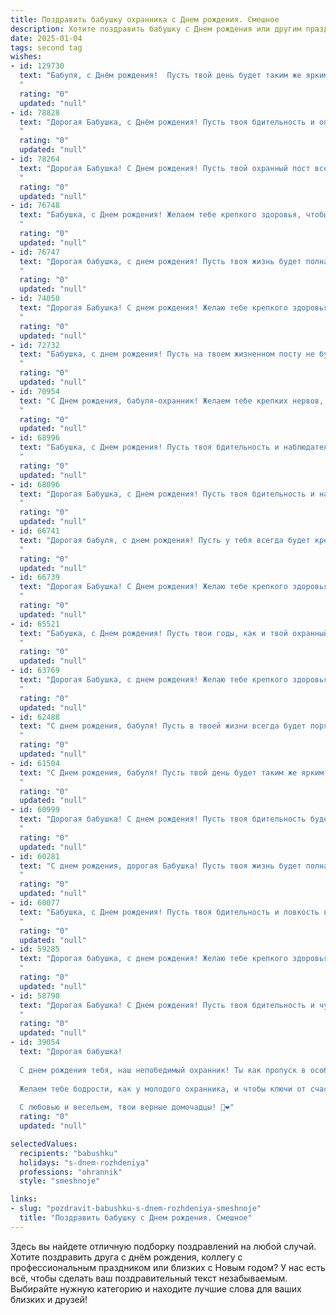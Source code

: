 ```yaml
---
title: Поздравить бабушку охранника c Днем рождения. Смешное
description: Хотите поздравить бабушку c Днем рождения или другим праздником? Наш ИИ создаст незабываемое поздравление, а вы обязательно выделитесь среди других.  
date: 2025-01-04
tags: second tag
wishes:
- id: 129730
  text: "Бабуля, с Днём рождения!  Пусть твой день будет таким же ярким и незабываемым, как твой профессиональный опыт работы охранником!  Надеюсь,  сегодня ни один злоумышленник (внук или внучка) не посмеет украсть ни кусочка твоего праздничного торта!  Желаю тебе крепкого здоровья, чтобы хватило сил сторожить семейное счастье ещё много-много лет!
  "
  rating: "0"
  updated: "null"
- id: 78828
  text: "Дорогая Бабушка, с Днём рождения! Пусть твоя бдительность и опыт охранника всегда будут на высоте, даже когда речь идёт о том, чтобы не дать внукам съесть последний кусок торта! Желаем тебе крепкого здоровья, чтобы ты могла еще долго охранять нас от всех бед, и, конечно, чтобы у тебя всегда было время на вкусные пироги!
  "
  rating: "0"
  updated: "null"
- id: 78264
  text: "Дорогая Бабушка! С Днем рождения! Пусть твой охранный пост всегда будет спокойным, а единственные \"нарушители\" - это любимые внуки, которые приходят за вкусным пирогом! 🎂🎉
  "
  rating: "0"
  updated: "null"
- id: 76748
  text: "Бабушка, с Днем рождения! Желаем тебе крепкого здоровья, чтобы ты могла и дальше держать всех в узде, как опытный охранник! Пусть каждый день будет наполнен радостью, а пенсия - щедрыми бонусами! 🥳
  "
  rating: "0"
  updated: "null"
- id: 76747
  text: "Дорогая бабушка, с днем рождения! Пусть твоя жизнь будет полна ярких красок, как палитра охранника.  🎉  А  в качестве подарка желаю тебе не  сюрпризов, а только спокойных дней и крепкого здоровья! 🥳
  "
  rating: "0"
  updated: "null"
- id: 74050
  text: "Дорогая Бабушка! С днем рождения! Желаю тебе крепкого здоровья, чтобы ты еще много лет могла охранять нас от всех бед и невзгод, как настоящий профессиональный охранник! Пусть твоя жизнь будет полна радости, а твой дом – безопасным и уютным! 😄
  "
  rating: "0"
  updated: "null"
- id: 72732
  text: "Бабушка, с днем рождения! Пусть на твоем жизненном посту не будет никаких тревожных сигналов, а только покой и радость! Пусть все вокруг будет спокойно и безопасно, как на охраняемом объекте, где ты - главный начальник! 😊🎉
  "
  rating: "0"
  updated: "null"
- id: 70954
  text: "С Днем рождения, бабуля-охранник! Желаем тебе крепких нервов, чтобы выдерживать все \"нарушители\" и \"подозреваемых\", а  еще - острых глаз, чтобы не пропустить ни одного \"преступления\" против твоего праздничного стола! 😉🎂🎉
  "
  rating: "0"
  updated: "null"
- id: 68996
  text: "Бабушка, с Днем рождения! Пусть твоя бдительность и наблюдательность всегда будут на высоте, а охраняемая территория – самой безопасной в мире, даже от праздничного тортика! 🎂🎉
  "
  rating: "0"
  updated: "null"
- id: 68096
  text: "Дорогая Бабушка, с Днем рождения! Пусть твоя бдительность и наблюдательность будут такими же острыми, как и твой охранный взгляд, но при этом  тебе всегда будет хватать времени на добрые дела и вкусные пирожки!
  "
  rating: "0"
  updated: "null"
- id: 66741
  text: "Дорогая бабуля, с днем рождения! Пусть у тебя всегда будет крепкое здоровье, чтобы ты могла охранять нас от всех невзгод, как настоящий профи!  😜  Желаем тебе, чтобы твоя \"зона ответственности\" была полна любви, а \"объект охраны\" - счастлив и здоров! 😉
  "
  rating: "0"
  updated: "null"
- id: 66739
  text: "Дорогая Бабушка! С Днем рождения! Желаю тебе крепкого здоровья, чтобы ты могла продолжать охранять наш покой от всех злоумышленников, будь то соседский кот или залетный воробей. 😜 Пусть твоя бдительность всегда будет на высоте, а улыбка - ещё ярче! 🎉
  "
  rating: "0"
  updated: "null"
- id: 65521
  text: "Бабушка, с Днем рождения! Пусть твои годы, как и твой охранный пост, будут полны спокойствия, а хулиганы и злоумышленники обходят тебя стороной!
  "
  rating: "0"
  updated: "null"
- id: 63769
  text: "Дорогая Бабушка, с днем рождения! Желаю тебе крепкого здоровья, чтобы ты могла и дальше всех держать в узде, как опытный охранник! Пусть твоя пенсия будет такой же внушительной, как твоя бдительность, а жизнь - такой же яркой, как сигнальные светофоры! 😁🎉
  "
  rating: "0"
  updated: "null"
- id: 62488
  text: "С днем рождения, бабуля! Пусть в твоей жизни всегда будет порядок, как на объекте, который ты охраняешь! И пусть все твои \"нарушители\" будут милыми и безобидными, а \"незваные гости\" - только с добрыми намерениями! 😁🥳
  "
  rating: "0"
  updated: "null"
- id: 61504
  text: "С Днем рождения, бабуля! Пусть твой день будет таким же ярким и позитивным, как твой фирменный \"огнетушитель\" на случай неадекватных соседей. 🥳
  "
  rating: "0"
  updated: "null"
- id: 60999
  text: "Дорогая бабушка! С днем рождения! Пусть твоя бдительность будет такой же острой, как твой взгляд, а твоя скорость реакции - такой же молниеносной, как твой пендель! Желаю тебе крепкого здоровья, чтобы ты могла и дальше охранять нас от всех невзгод и проказников! 🥳
  "
  rating: "0"
  updated: "null"
- id: 60281
  text: "С днем рождения, дорогая Бабушка! Пусть твоя жизнь будет полна не только радости, но и приключений! Главное, чтобы никто не вздумал взломать твою неприступную крепость, охраняемую с любовью и заботой. 😉
  "
  rating: "0"
  updated: "null"
- id: 60077
  text: "Бабушка, с Днем рождения! Пусть твоя бдительность и ловкость в охране сладких пирогов от внуков остаются на высоте, а твой авторитет внушает страх только самым вредным мошкам! 😜🎉
  "
  rating: "0"
  updated: "null"
- id: 59285
  text: "Дорогая бабушка, с днем рождения! Желаю тебе крепкого здоровья, чтобы ты могла не только охранять свой дом от грабителей, но и от всех напастей, которые подстерегают нас на жизненном пути! 🎉🥳😂
  "
  rating: "0"
  updated: "null"
- id: 58790
  text: "Дорогая Бабушка! С Днем рождения! Пусть твоя бдительность и чутье охранника никогда не подводят тебя, даже когда речь идет о внуках, пытающихся украсть кусочек торта! 🍰😜
  "
  rating: "0"
  updated: "null"
- id: 39054
  text: "Дорогая бабушка!
  
  С днем рождения тебя, наш непобедимый охранник! Ты как пропуск в особый мир — всегда на страже добра и порядка в нашей семье. Пусть каждый твой день будет полон радости, как лучшее дежурство, а тревоги обходят стороной, как злоумышленник от твоего взгляда!
  
  Желаем тебе бодрости, как у молодого охранника, и чтобы ключи от счастья всегда были при тебе! Пускай здоровье будет крепким, а настроению позавидует самая стойкая система безопасности. В конце концов, кто еще сможет остановить время своим обаянием и юмором?
  
  С любовью и весельем, твои верные домочадцы! 🎉❤️"
  rating: "0"
  updated: "null"

selectedValues:
  recipients: "babushku"
  holidays: "s-dnem-rozhdeniya"
  professions: "ohrannik"
  style: "smeshnoje"

links:
- slug: "pozdravit-babushku-s-dnem-rozhdeniya-smeshnoje"
  title: "Поздравить бабушку c Днем рождения. Смешное"
---
```


Здесь вы найдете отличную подборку поздравлений на любой случай.
Хотите поздравить друга с днём рождения, коллегу с профессиональным праздником или близких с Новым годом? У нас есть всё, чтобы сделать ваш поздравительный текст незабываемым. Выбирайте нужную категорию и находите лучшие слова для ваших близких и друзей!
